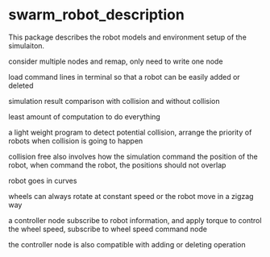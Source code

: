 # swarm_robot_description

This package describes the robot models and environment setup of the simulaiton.


consider multiple nodes and remap, only need to write one node

load command lines in terminal so that a robot can be easily added or deleted

simulation result comparison with collision and without collision

least amount of computation to do everything







a light weight program to detect potential collision, arrange the priority of robots when collision is going to happen

collision free also involves how the simulation command the position of the robot, when command the robot, the positions should not overlap

robot goes in curves

wheels can always rotate at constant speed or the robot move in a zigzag way








a controller node subscribe to robot information, and apply torque to control the wheel speed, subscribe to wheel speed command node

the controller node is also compatible with adding or deleting operation






